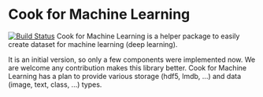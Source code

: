 # Cook for Machine Learning

[![Build Status](https://travis-ci.org/woozzu/cook4ml.svg?branch=master)](https://travis-ci.org/woozzu/cook4ml)
Cook for Machine Learning is a helper package to easily create dataset for machine learning (deep learning).

It is an initial version, so only a few components were implemented now. We are welcome any contribution makes this library better. Cook for Machine Learning has a plan to provide various storage (hdf5, lmdb, ...) and data (image, text, class, ...) types.